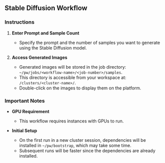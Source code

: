 ## Stable Diffusion Workflow

### Instructions

1. **Enter Prompt and Sample Count**
   - Specify the prompt and the number of samples you want to generate using the Stable Diffusion model.

2. **Access Generated Images**
   - Generated images will be stored in the job directory: `~/pw/jobs/<workflow-name>/<job-number>/samples`.
   - This directory is accessible from your workspace at: `/clusters/<cluster-name>/`.
   - Double-click on the images to display them on the platform.

### Important Notes

- **GPU Requirement**
  - This workflow requires instances with GPUs to run.

- **Initial Setup**
  - On the first run in a new cluster session, dependencies will be installed in `~/pw/bootstrap`, which may take some time.
  - Subsequent runs will be faster since the dependencies are already installed.
